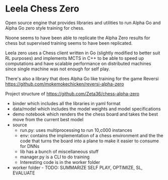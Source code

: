# Leela Chess Zero

Open source engine that provides libraries and utilities to run Alpha Go and Alpha Go zero style training for chess.

Noone seems to have been able to replicate the Alpha Zero results for chess but supervised training seems to have been replicated.

Leela zero uses a Chess client written in Go (slightly modified to better suit RL purposes) and implements MCTS in C++ to be able to speed up computations and have scalable performance on distributed machines since single machine was not enough for self play.



There's also a library that does Alpha Go like training for the game Reversi https://github.com/mokemokechicken/reversi-alpha-zero


Project structure of https://github.com/Zeta36/chess-alpha-zero
* binder which includes all the libraries in yaml format
* data/model which includes the model weights and model specifications
* demo notebook which renders the the chess board and takes the best move from the current best model
* source
    - run.py: uses multiprocessing to run 10,c000 instances
    - env: contains the implementation of a chess environment and the the code that turns the board into a plane to make it easier to consume for DNNs
    - lib has a bunch of miscellaneous stuff
    - manager.py is a CLI to do training
    - Interesting code is in the worker folder
* worker folder - TODO: SUMMARIZE SELF PLAY, OPTIMIZE, SL, EVALUATE